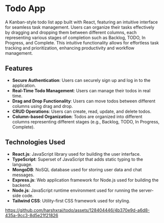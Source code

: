 <h1>Todo App</h1>
<p>A Kanban-style todo list app built with React, featuring an intuitive interface for seamless task management. Users can organize their tasks effectively by dragging and dropping them between different columns, each representing various stages of completion such as Backlog, TODO, In Progress, and Complete. This intuitive functionality allows for effortless task tracking and prioritization, enhancing productivity and workflow management.</p>
   
## Features

- **Secure Authentication**: Users can securely sign up and log in to the application.
- **Real-Time Todo Management**: Users can manage their todos in real time.
- **Drag and Drop Functionality**: Users can move todos between different columns using drag and drop.
- **CRUD Operations**: Users can create, read, update, and delete todos.
- **Column-based Organization**: Todos are organized into different columns representing different stages (e.g., Backlog, TODO, In Progress, Complete).

## Technologies Used
- **React.js**: JavaScript library used for building the user interface.
- **TypeScript**: Superset of JavaScript that adds static typing to the language.
- **MongoDB**: NoSQL database used for storing user data and chat messages.
- **Express.js**: Web application framework for Node.js used for building the backend.
- **Node.js**: JavaScript runtime environment used for running the server-side code.
- **Tailwind CSS**: Utility-first CSS framework used for styling.








https://github.com/harshxraj/todo/assets/128404446/4b370e9d-a6d8-435a-9cc3-8d5e21f21826

